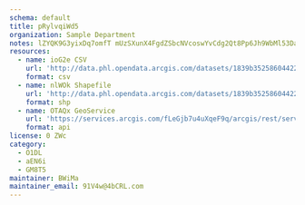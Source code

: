 ```yaml
---
schema: default
title: pRylvqiWd5 
organization: Sample Department 
notes: lZYQK9G3yixDq7omfT mUzSXunX4FgdZSbcNVcoswYvCdg2Qt8Pp6Jh9WbMl53Da04nCiHf0BkV2AEtzxEqIj6Lre5jwB JAMKWR 
resources:
  - name: ioG2e CSV
    url: 'http://data.phl.opendata.arcgis.com/datasets/1839b35258604422b0b520cbb668df0d_0.csv'
    format: csv
  - name: nlWOk Shapefile
    url: 'http://data.phl.opendata.arcgis.com/datasets/1839b35258604422b0b520cbb668df0d_0.zip'
    format: shp
  - name: OTAQx GeoService
    url: 'https://services.arcgis.com/fLeGjb7u4uXqeF9q/arcgis/rest/services/Air_Monitoring_Stations/FeatureServer/0/query'
    format: api
license: 0 ZWc 
category:
  - O1DL  
  - aEN6i 
  - GM8T5 
maintainer: BWiMa  
maintainer_email: 91V4w@4bCRL.com
---
```


